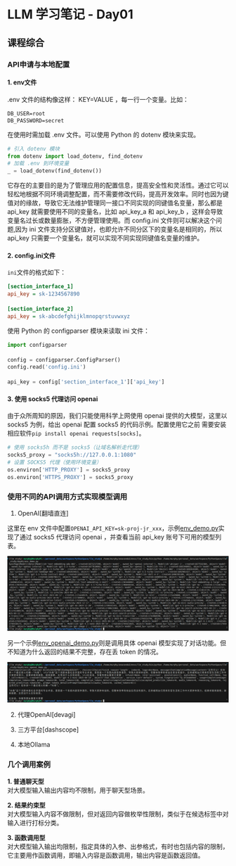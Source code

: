 # LLM 学习笔记 - Day01

## 课程综合

### API申请与本地配置

#### 1. env文件

.env 文件的结构像这样： KEY=VALUE ，每一行一个变量。比如：

```env
DB_USER=root
DB_PASSWORD=secret
```

在使用时需加载 .env 文件。可以使用 Python 的 dotenv 模块来实现。

```python
# 引入 dotenv 模块
from dotenv import load_dotenv, find_dotenv
# 加载 .env 到环境变量
_ = load_dotenv(find_dotenv())

```

它存在的主要目的是为了管理应用的配置信息，提高安全性和灵活性。通过它可以轻松地根据不同环境调整配置，而不需要修改代码，提高开发效率。同时也因为键值对的缘故，导致它无法维护管理同一接口不同实现的同键值名变量，那么都是 api_key 就需要使用不同的变量名，比如 api_key_a 和 api_key_b ，这样会导致变量名过长或数量膨胀，不方便管理使用。而 config.ini 文件则可以解决这个问题,因为 ini 文件支持分区键值对，也即允许不同分区下的变量名是相同的，所以 api_key 只需要一个变量名，就可以实现不同实现同键值名变量的维护。

#### 2. config.ini文件

`ini`文件的格式如下：

```ini
[section_interface_1]
api_key = sk-1234567890

[section_interface_2]
api_key = sk-abcdefghijklmnopqrstuvwxyz

```

使用 Python 的 configparser 模块来读取 ini 文件：

```python
import configparser

config = configparser.ConfigParser()
config.read('config.ini')

api_key = config['section_interface_1']['api_key']
```

#### 3. 使用 socks5 代理访问 openai

由于众所周知的原因，我们只能使用科学上网使用 openai 提供的大模型，这里以 socks5 为例，给出 openai 配置 socks5 的代码示例。配置使用它之前
需要安装相应软件`pip install openai requests[socks]`。

```python
# 使用 socks5h 而不是 socks5（让域名解析走代理）
socks5_proxy = "socks5h://127.0.0.1:1080"
# 设置 SOCKS5 代理（使用环境变量）
os.environ['HTTP_PROXY'] = socks5_proxy
os.environ['HTTPS_PROXY'] = socks5_proxy
```

### 使用不同的API调用方式实现模型调用

1. OpenAI[翻墙直连]

这里在 env 文件中配置`OPENAI_API_KEY=sk-proj-jr_xxx`，示例[env_demo.py](./env_demo.py)实现了通过 socks5 代理访问 openai ，并查看当前 api_key 账号下可用的模型列表。

![model_list](./screenshot/model_list.png)

另一个示例[env_openai_demo.py](./env_openai_demo.py)则是调用具体 openai 模型实现了对话功能。但不知道为什么返回的结果不完整，存在丢 token 的情况。

![chat_demo](./screenshot/chat_demo.png)

2. 代理OpenAI[devagi]

3. 三方平台[dashscope]

4. 本地Ollama

### 几个调用案例

**1. 普通聊天型**  
对大模型输入输出内容均不限制，用于聊天型场景。

**2. 结果约束型**  
对大模型输入内容不做限制，但对返回内容做枚举性限制，类似于在候选标签中对输入进行打标分类。

**3. 函数调用型**  
对大模型输入输出均限制，指定具体的入参、出参格式，有时也包括内容的限制，它主要用作函数调用，即输入内容是函数调用，输出内容是函数返回值。
